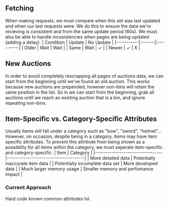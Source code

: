 ## Fetching
When making requests, we must compare when this set was last updated and when our last requests were. We do this to ensure the data we're recieving is consistent and from the same update period (60s). We must also be able to handle incosistencies when pages are being updated (adding a delay).
| Condition | Update | No Update |
|-----------|:------:|:---------:|
| Older     | Wait   | Wait      |
| Same      | Wait   | ✓         |
| Newer     | ✓      | X         |
<br />

## New Auctions
In order to avoid completely rescrapping all pages of auctions data, we can start from the beginning until we've found an old auction. This works because new auctions are prepended, however non-bins will retain the same position in the list. So in we can start from the beginning, grab all auctions until we reach an existing auction that is a bin, and ignore repeating non-bins.
<br />

## Item-Specific vs. Category-Specific Attributes
Usually items will fall under a category such as "bow", "sword", "helmet"... However, on occasion, despite being in a category, items may have item specific attributes. To prevent this attribute from being shown as a possibility for all items within the category, we must seperate item-specific and category-specific.
| Item                            | Category                             |
|---------------------------------|--------------------------------------|
| More detailed data              | Potentially inaccurate item data     |
| Potentially incomplete data set | More developed data                  |
| Much larger memory usage        | Smaller memory and perfomance impact |

### Current Approach
Hard code known common attributes lol.
